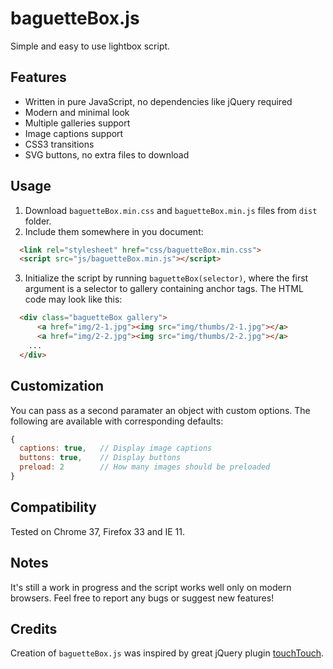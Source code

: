 baguetteBox.js
==============

Simple and easy to use lightbox script.

## Features

* Written in pure JavaScript, no dependencies like jQuery required
* Modern and minimal look
* Multiple galleries support
* Image captions support
* CSS3 transitions
* SVG buttons, no extra files to download

## Usage

1. Download `baguetteBox.min.css` and `baguetteBox.min.js` files from `dist` folder.
2. Include them somewhere in you document:
  ```html
  	<link rel="stylesheet" href="css/baguetteBox.min.css">
  	<script src="js/baguetteBox.min.js"></script>
  ```

3. Initialize the script by running `baguetteBox(selector)`, where the first argument is a selector to gallery containing anchor tags. The HTML code may look like this:

  ```html
  	<div class="baguetteBox gallery">
  		<a href="img/2-1.jpg"><img src="img/thumbs/2-1.jpg"></a>
  		<a href="img/2-2.jpg"><img src="img/thumbs/2-2.jpg"></a>
      ...
  	</div>
  ```
  
## Customization

You can pass as a second paramater an object with custom options. The following are available with corresponding defaults:
```javascript
{
  captions: true,   // Display image captions
  buttons: true,    // Display buttons
  preload: 2        // How many images should be preloaded
}
```
  
## Compatibility

Tested on Chrome 37, Firefox 33 and IE 11.
  
## Notes

It's still a work in progress and the script works well only on modern browsers.
Feel free to report any bugs or suggest new features!

## Credits

Creation of `baguetteBox.js` was inspired by great jQuery plugin [touchTouch](https://github.com/martinaglv/touchTouch).
